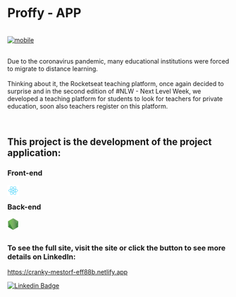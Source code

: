 # Proffy - APP
<br/>
<a data-flickr-embed="true" href="https://www.flickr.com/photos/190690980@N06/50803602036/in/dateposted-public/" title="mobile"><img src="https://live.staticflickr.com/65535/50803602036_633020fd1e_z.jpg" width="311" height="640" alt="mobile"></a>

<br/>
<br/>

<p align="left" font-size="16px">
  Due to the coronavirus pandemic, many educational institutions were forced to migrate to distance learning.
  <br/>
  <br/>
  Thinking about it, the Rocketseat teaching platform, once again decided to surprise and in the second edition of #NLW - Next Level Week, we developed a teaching platform for       students to look for teachers for private education, soon also teachers register on this platform.
</p>

<br/>

##   This project is the development of the project application:

### Front-end


<img align="left" alt="SQL" width="26px" src="https://raw.githubusercontent.com/github/explore/80688e429a7d4ef2fca1e82350fe8e3517d3494d/topics/react-native/react-native.png" />

<br />

### Back-end

<img align="left" alt="Node.js" width="26px" src="https://raw.githubusercontent.com/github/explore/80688e429a7d4ef2fca1e82350fe8e3517d3494d/topics/nodejs/nodejs.png" />

<br/>
<br/>

### To see the full site, visit the site or click the button to see more details on LinkedIn:

https://cranky-mestorf-eff88b.netlify.app


[![Linkedin Badge](https://img.shields.io/badge/-Proffy%20-6633cc?style=flat-square&logo=Linkedin&logoColor=white&link=)](https://www.linkedin.com/posts/lucas-anselmo-moraes-da-silva-543636161_nlw-nodejs-rocketseat-activity-6698351741542400000-fWQB)
